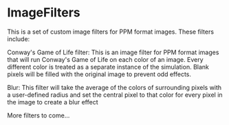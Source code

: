 # ImageFilters

This is a set of custom image filters for PPM format images. These filters include:

Conway's Game of Life filter: This is an image filter for PPM format images that will run Conway's Game of Life on each color of an image. Every different color is treated as a separate instance of the simulation. Blank pixels will be filled with the original image to prevent odd effects.

Blur: This filter will take the average of the colors of surrounding pixels with a user-defined radius and set the central pixel to that color for every pixel in the image to create a blur effect

More filters to come...